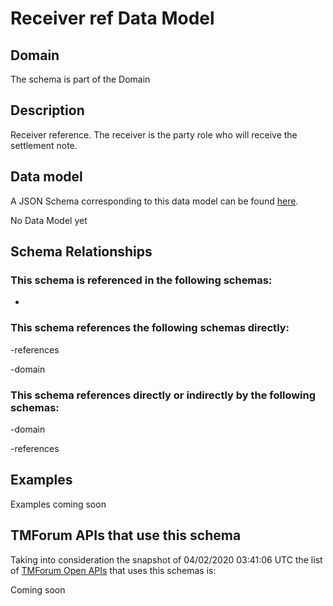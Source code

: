 # Receiver ref Data Model

## Domain

The  schema is part of the  Domain

## Description

Receiver reference. The receiver is the party role who will receive the settlement note.

## Data model

A JSON Schema corresponding to this data model can be found
[here](https://github.com/tmforum-rand/schemas/blob/candidates/Common/ReceiverRef.schema.json).

No Data Model yet

## Schema Relationships

### This schema is referenced in the following schemas:

-

### This schema references the following schemas directly:

-references

-domain

### This schema references directly or indirectly by the following schemas:

-domain

-references



## Examples

Examples coming soon

## TMForum APIs that use this schema

Taking into consideration the snapshot of 04/02/2020 03:41:06 UTC the list of [TMForum Open APIs](https://www.tmforum.org/open-apis/) that uses this schemas is:

Coming soon